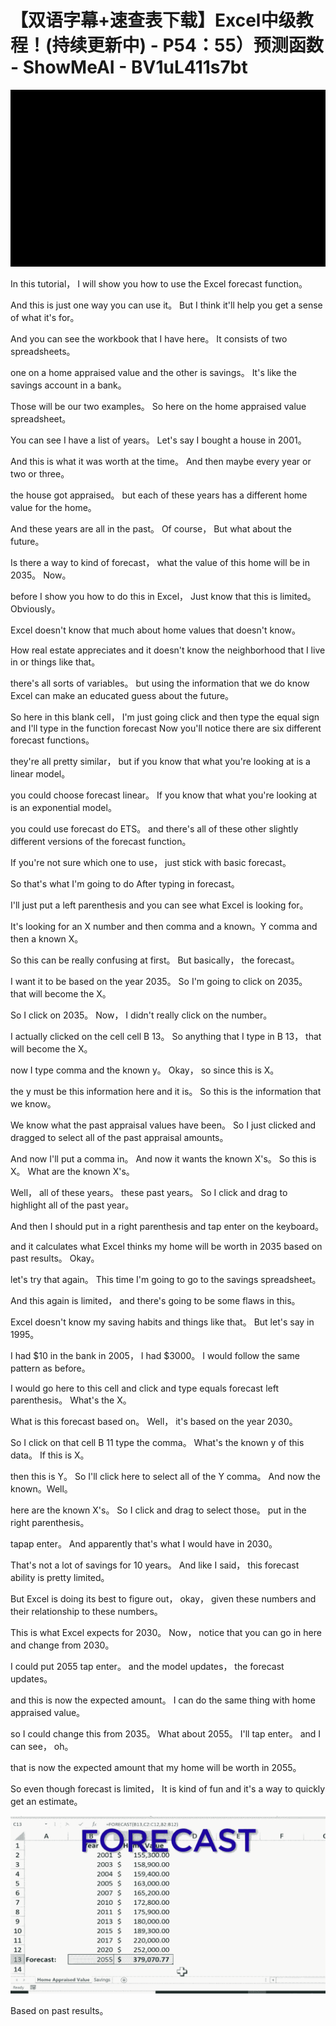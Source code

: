 # 【双语字幕+速查表下载】Excel中级教程！(持续更新中) - P54：55）预测函数 - ShowMeAI - BV1uL411s7bt

![](img/a2ad3745a2dc705187880115549de781_0.png)

In this tutorial， I will show you how to use the Excel forecast function。

 And this is just one way you can use it。 But I think it'll help you get a sense of what it's for。

 And you can see the workbook that I have here。 It consists of two spreadsheets。

 one on a home appraised value and the other is savings。 It's like the savings account in a bank。

 Those will be our two examples。 So here on the home appraised value spreadsheet。

 You can see I have a list of years。 Let's say I bought a house in 2001。

 And this is what it was worth at the time。 And then maybe every year or two or three。

 the house got appraised。 but each of these years has a different home value for the home。

 And these years are all in the past。 Of course， But what about the future。

 Is there a way to kind of forecast， what the value of this home will be in 2035。 Now。

 before I show you how to do this in Excel， Just know that this is limited。 Obviously。

 Excel doesn't know that much about home values that doesn't know。

How real estate appreciates and it doesn't know the neighborhood that I live in or things like that。

 there's all sorts of variables。 but using the information that we do know Excel can make an educated guess about the future。

 So here in this blank cell， I'm just going click and then type the equal sign and I'll type in the function forecast Now you'll notice there are six different forecast functions。

 they're all pretty similar， but if you know that what you're looking at is a linear model。

 you could choose forecast linear。 If you know that what you're looking at is an exponential model。

 you could use forecast do ETS。 and there's all of these other slightly different versions of the forecast function。

 If you're not sure which one to use， just stick with basic forecast。

 So that's what I'm going to do After typing in forecast。

 I'll just put a left parenthesis and you can see what Excel is looking for。

 It's looking for an X number and then comma and a known。Y comma and then a known X。

 So this can be really confusing at first。 But basically， the forecast。

 I want it to be based on the year 2035。 So I'm going to click on 2035。 that will become the X。

 So I click on 2035。 Now， I didn't really click on the number。

 I actually clicked on the cell cell B 13。 So anything that I type in B 13， that will become the X。

 now I type comma and the known y。 Okay， so since this is X。

 the y must be this information here and it is。 So this is the information that we know。

 We know what the past appraisal values have been。 So I just clicked and dragged to select all of the past appraisal amounts。

 And now I'll put a comma in。 And now it wants the known X's。 So this is X。 What are the known X's。

 Well， all of these years。 these past years。 So I click and drag to highlight all of the past year。

And then I should put in a right parenthesis and tap enter on the keyboard。

 and it calculates what Excel thinks my home will be worth in 2035 based on past results。 Okay。

 let's try that again。 This time I'm going to go to the savings spreadsheet。

 And this again is limited， and there's going to be some flaws in this。

 Excel doesn't know my saving habits and things like that。 But let's say in 1995。

 I had $10 in the bank in 2005， I had $3000。 I would follow the same pattern as before。

 I would go here to this cell and click and type equals forecast left parenthesis。 What's the X。

 What is this forecast based on。 Well， it's based on the year 2030。

 So I click on that cell B 11 type the comma。 What's the known y of this data。 If this is X。

 then this is Y。 So I'll click here to select all of the Y comma。 And now the known。Well。

 here are the known X's。 So I click and drag to select those。 put in the right parenthesis。

 tapap enter。 And apparently that's what I would have in 2030。

 That's not a lot of savings for 10 years。 And like I said， this forecast ability is pretty limited。

 But Excel is doing its best to figure out， okay， given these numbers and their relationship to these numbers。

 This is what Excel expects for 2030。 Now， notice that you can go in here and change from 2030。

 I could put 2055 tap enter。 and the model updates， the forecast updates。

 and this is now the expected amount。 I can do the same thing with home appraised value。

 so I could change this from 2035。 What about 2055。 I'll tap enter。 and I can see， oh。

 that is now the expected amount that my home will be worth in 2055。

 So even though forecast is limited， It is kind of fun and it's a way to quickly get an estimate。



![](img/a2ad3745a2dc705187880115549de781_2.png)

Based on past results。